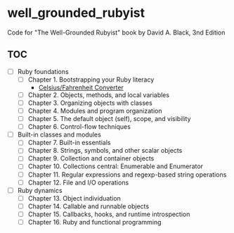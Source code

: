 # well_grounded_rubyist

Code for "The Well-Grounded Rubyist" book by David A. Black, 3nd Edition

## TOC

- [ ] Ruby foundations
  - [ ] Chapter 1. Bootstrapping your Ruby literacy
    - [Celsius/Fahrenheit Converter](src/chapter_1/celsius_fahrenheit.rb)
  - [ ] Chapter 2. Objects, methods, and local variables
  - [ ] Chapter 3. Organizing objects with classes
  - [ ] Chapter 4. Modules and program organization
  - [ ] Chapter 5. The default object (self), scope, and visibility
  - [ ] Chapter 6. Control-flow techniques
- [ ] Built-in classes and modules
  - [ ] Chapter 7. Built-in essentials
  - [ ] Chapter 8. Strings, symbols, and other scalar objects
  - [ ] Chapter 9. Collection and container objects
  - [ ] Chapter 10. Collections central: Enumerable and Enumerator
  - [ ] Chapter 11. Regular expressions and regexp-based string operations
  - [ ] Chapter 12. File and I/O operations
- [ ] Ruby dynamics
  - [ ] Chapter 13. Object individuation
  - [ ] Chapter 14. Callable and runnable objects
  - [ ] Chapter 15. Callbacks, hooks, and runtime introspection
  - [ ] Chapter 16. Ruby and functional programming
